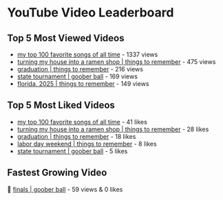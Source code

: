 # YouTube Video Leaderboard

## Top 5 Most Viewed Videos
- [my top 100 favorite songs of all time](https://youtu.be/zYnjnriU374) - 1337 views
- [turning my house into a ramen shop | things to remember](https://youtu.be/RBDZBPQs_fI) - 475 views
- [graduation | things to remember](https://youtu.be/l2r22Se8iw4) - 216 views
- [state tournament | goober ball](https://youtu.be/Ci5MFGdfzOE) - 169 views
- [florida, 2025 | things to remember](https://youtu.be/EGSwAs7yjAY) - 149 views

## Top 5 Most Liked Videos
- [my top 100 favorite songs of all time](https://youtu.be/zYnjnriU374) - 41 likes
- [turning my house into a ramen shop | things to remember](https://youtu.be/RBDZBPQs_fI) - 28 likes
- [graduation | things to remember](https://youtu.be/l2r22Se8iw4) - 18 likes
- [labor day weekend | things to remember](https://youtu.be/I6uEidcqydk) - 8 likes
- [state tournament | goober ball](https://youtu.be/Ci5MFGdfzOE) - 5 likes

## Fastest Growing Video
🔹 [finals | goober ball](https://youtu.be/srDTP8KR9QE) - 59 views & 0 likes
